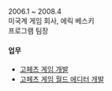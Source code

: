 2006.1 ~ 2008.4  
미국계 게임 회사, 에릭 베스키  
프로그램 팀장  

#### 업무 
* [고페츠 게임 개발](/projects/game/gopets.html)
* [고페츠 게임 월드 에디터 개발](/projects/game/gopets_world_editor.html)
